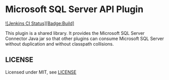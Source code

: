 # Microsoft SQL Server API Plugin

[![Jenkins CI Status][Badge:Build]](https://ci.jenkins.io/job/Plugins/job/sqlserver-api-plugin/job/master/)

This plugin is a shared library. It provides the Microsoft SQL Server Connector Java jar so that other plugins can
consume Microsoft SQL Server without duplication and without classpath collisions.

## LICENSE

Licensed under MIT, see [LICENSE](LICENSE.md)

